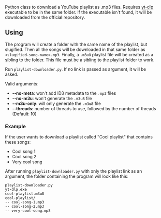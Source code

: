 Python class to download a YouTube playlist as .mp3 files. Requires [yt-dlp](https://github.com/yt-dlp/yt-dlp) executable to be in the same folder. If the executable isn't found, it will be downloaded from the official repository.

## Using
The program will create a folder with the same name of the playlist, but slugified. Then all the songs will be downloaded in that same folder as `<slugified-song-name>.mp3`. Finally, a `.m3u8` playlist file will be created as a sibling to the folder. This file must be a sibling to the playlist folder to work.

Run `playlist-downloader.py`. If no link is passed as argument, it will be asked.

Valid arguments:
- **--no-meta**: won't add ID3 metadata to the `.mp3` files
- **--no-m3u**: won't generate the `.m3u8` file
- **--m3u-only**: will only generate the `.m3u8` file
- **--threads**: number of threads to use, followed by the number of threads (Default: 10)

### Example
If the user wants to download a playlist called "Cool playlist" that contains these songs:
- Cool song 1
- Cool song 2
- Very cool song

After running `playlist-downloader.py` with only the playlist link as an argument, the folder containing the program will look like this:
```
playlist-downloader.py
yt-dlp.exe
cool-playlist.m3u8
cool-playlist/
-- cool-song-1.mp3
-- cool-song-2.mp3
-- very-cool-song.mp3
```